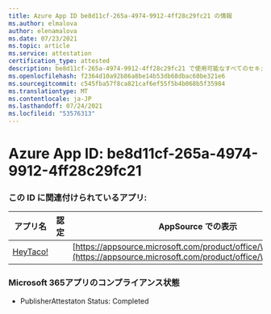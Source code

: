 ```yaml
---
title: Azure App ID be8d11cf-265a-4974-9912-4ff28c29fc21 の情報
ms.author: elmalova
author: elenamalova
ms.date: 07/23/2021
ms.topic: article
ms.service: attestation
certification_type: attested
description: be8d11cf-265a-4974-9912-4ff28c29fc21 で使用可能なすべてのセキュリティおよびコンプライアンス情報。
ms.openlocfilehash: f2364d10a92b86a8be14b53db68dbac60be321e6
ms.sourcegitcommit: c545fba57f8ca821caf6ef55f5b4b068b5f35984
ms.translationtype: MT
ms.contentlocale: ja-JP
ms.lasthandoff: 07/24/2021
ms.locfileid: "53576313"
---
```

# <a name="azure-app-id-be8d11cf-265a-4974-9912-4ff28c29fc21"></a>Azure App ID: be8d11cf-265a-4974-9912-4ff28c29fc21


### <a name="apps-associated-with-this-id"></a>この ID に関連付けられているアプリ:
| **アプリ名** | **認定** | **AppSource での表示** |
|--------------|---------------|-----------------------|
| [HeyTaco!](https://docs.microsoft.com/microsoft-365-app-certification/forward/WA200001346) |  | [https://appsource.microsoft.com/product/office/WA200001346](https://appsource.microsoft.com/product/office/WA200001346) |

### <a name="microsoft-365-app-compliance-status"></a>Microsoft 365アプリのコンプライアンス状態
- PublisherAttestaton Status: Completed
